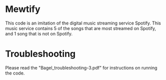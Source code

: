 # Mewtify
 This code is an imitation of the digital music streaming service Spotify. This music service contains 5 of the songs that are most streamed on Spotify, and 1 song that is not on Spotify.

# Troubleshooting
 Please read the "Bagel_troubleshooting-3.pdf" for instructions on running the code.
